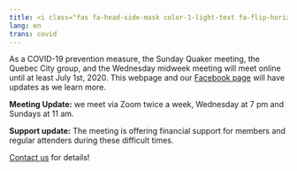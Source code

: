 ```yaml
---
title: <i class="fas fa-head-side-mask color-1-light-text fa-flip-horizontal"></i> COVID-19 Updates
lang: en
trans: covid
---
```

As a COVID-19 prevention measure, the Sunday Quaker meeting, the Quebec City group, and the Wednesday midweek meeting will meet online until at least July 1st, 2020. This webpage and our [Facebook page](https://www.facebook.com/MontrealQuakers/) will have updates as we learn more. 
 
**Meeting Update:** we meet via Zoom twice a week, Wednesday at 7 pm and Sundays at 11 am.

**Support update:** The meeting is offering financial support for members and regular attenders during these difficult times. 

[Contact us](/contact.html) for details!
